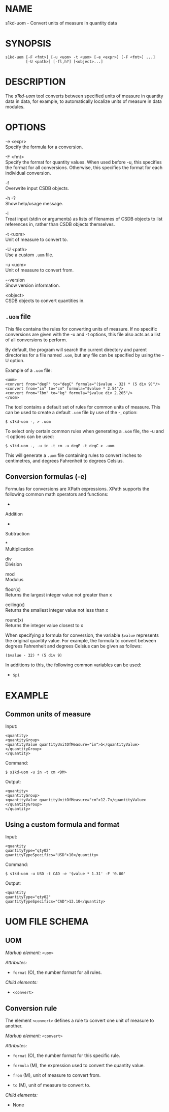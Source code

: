 NAME
====

s1kd-uom - Convert units of measure in quantity data

SYNOPSIS
========

    s1kd-uom [-F <fmt>] [-u <uom> -t <uom> [-e <expr>] [-F <fmt>] ...]
             [-U <path>] [-fl,h?] [<object>...]

DESCRIPTION
===========

The *s1kd-uom* tool converts between specified units of measure in
quantity data in data, for example, to automatically localize units of
measure in data modules.

OPTIONS
=======

-e &lt;expr&gt;  
Specify the formula for a conversion.

-F &lt;fmt&gt;  
Specify the format for quantity values. When used before -u, this
specifies the format for all conversions. Otherwise, this specifies the
format for each individual conversion.

-f  
Overwrite input CSDB objects.

-h -?  
Show help/usage message.

-l  
Treat input (stdin or arguments) as lists of filenames of CSDB objects
to list references in, rather than CSDB objects themselves.

-t &lt;uom&gt;  
Unit of measure to convert to.

-U &lt;path&gt;  
Use a custom `.uom` file.

-u &lt;uom&gt;  
Unit of measure to convert from.

--version  
Show version information.

&lt;object&gt;  
CSDB objects to convert quantities in.

`.uom` file
-----------

This file contains the rules for converting units of measure. If no
specific conversions are given with the -u and -t options, this file
also acts as a list of all conversions to perform.

By default, the program will search the current directory and parent
directories for a file named `.uom`, but any file can be specified by
using the -U option.

Example of a `.uom` file:

    <uom>
    <convert from="degF" to="degC" formula="($value - 32) * (5 div 9)"/>
    <convert from="in" to="cm" formula="$value * 2.54"/>
    <convert from="lbm" to="kg" formula="$value div 2.205"/>
    </uom>

The tool contains a default set of rules for common units of measure.
This can be used to create a default `.uom` file by use of the -,
option:

    $ s1kd-uom -, > .uom

To select only certain common rules when generating a `.uom` file, the
-u and -t options can be used:

    $ s1kd-uom -, -u in -t cm -u degF -t degC > .uom

This will generate a `.uom` file containing rules to convert inches to
centimetres, and degrees Fahrenheit to degrees Celsius.

Conversion formulas (-e)
------------------------

Formulas for conversions are XPath expressions. XPath supports the
following common math operators and functions:

+  
Addition

-  
Subtraction

\*  
Multiplication

div  
Division

mod  
Modulus

floor(x)  
Returns the largest integer value not greater than x

ceiling(x)  
Returns the smallest integer value not less than x

round(x)  
Returns the integer value closest to x

When specifying a formula for conversion, the variable `$value`
represents the original quantity value. For example, the formula to
convert between degrees Fahrenheit and degrees Celsius can be given as
follows:

`($value - 32) * (5 div 9)`

In additions to this, the following common variables can be used:

-   `$pi`

EXAMPLE
=======

Common units of measure
-----------------------

Input:

    <quantity>
    <quantityGroup>
    <quantityValue quantityUnitOfMeasure="in">5</quantityValue>
    </quantityGroup>
    </quantity>

Command:

    $ s1kd-uom -u in -t cm <DM>

Output:

    <quantity>
    <quantityGroup>
    <quantityValue quantityUnitOfMeasure="cm">12.7</quantityValue>
    </quantityGroup>
    </quantity>

Using a custom formula and format
---------------------------------

Input:

    <quantity
    quantityType="qty02"
    quantityTypeSpecifics="USD">10</quantity>

Command:

    $ s1kd-uom -u USD -t CAD -e '$value * 1.31' -F '0.00'

Output:

    <quantity
    quantityType="qty02"
    quantityTypeSpecifics="CAD">13.10</quantity>

UOM FILE SCHEMA
===============

UOM
---

*Markup element:* `<uom>`

*Attributes:*

-   `format` (O), the number format for all rules.

*Child elements:*

-   `<convert>`

Conversion rule
---------------

The element `<convert>` defines a rule to convert one unit of measure to
another.

*Markup element:* `<convert>`

*Attributes:*

-   `format` (O), the number format for this specific rule.

-   `formula` (M), the expression used to convert the quantity value.

-   `from` (M), unit of measure to convert from.

-   `to` (M), unit of measure to convert to.

*Child elements:*

-   None
